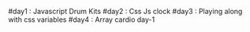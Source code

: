#day1 : Javascript Drum Kits
#day2 : Css Js clock
#day3 : Playing along with css variables
#day4 : Array cardio day-1
